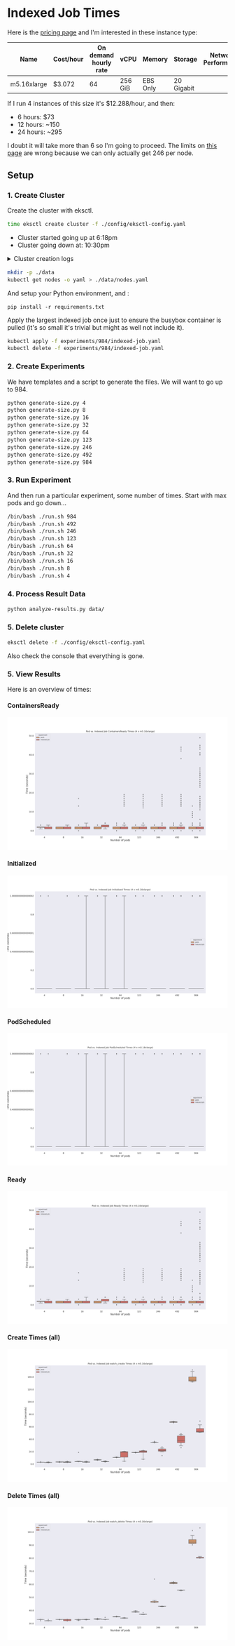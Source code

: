 # Indexed Job Times

Here is the [pricing page](https://aws.amazon.com/ec2/pricing/on-demand/) and I'm interested in these instance type:

| Name | Cost/hour | On demand hourly rate | vCPU | Memory | Storage | Network Performance |
|------|-----------|-----------------------|------|--------|---------|---------------------|
|m5.16xlarge|	$3.072|	64	|256 GiB|	EBS Only|	20 Gigabit|

If I run 4 instances of this size it's $12.288/hour, and then:

- 6 hours: $73
- 12 hours: ~150
- 24 hours: ~295

I doubt it will take more than 6 so I'm going to proceed. 
The limits on [this page](https://github.com/aws/amazon-vpc-cni-k8s/blob/master/misc/eni-max-pods.txt) are wrong because we can only actually get 246 per node.

## Setup

### 1. Create Cluster

Create the cluster with eksctl.

```bash
time eksctl create cluster -f ./config/eksctl-config.yaml
```

- Cluster started going up at 6:18pm
- Cluster going down at: 10:30pm

<details>

<summary>Cluster creation logs</summary>

```console
```

</details>

```bash
mkdir -p ./data
kubectl get nodes -o yaml > ./data/nodes.yaml 
```

And setup your Python environment, and :

```
pip install -r requirements.txt
```

Apply the largest indexed job once just to ensure the busybox container is pulled (it's so small it's trivial but might as well not include it).

```bash
kubectl apply -f experiments/984/indexed-job.yaml
kubectl delete -f experiments/984/indexed-job.yaml
```

### 2. Create Experiments

We have templates and a script to generate the files. We will want to go up to 984.

```bash
python generate-size.py 4
python generate-size.py 8
python generate-size.py 16
python generate-size.py 32
python generate-size.py 64
python generate-size.py 123
python generate-size.py 246
python generate-size.py 492
python generate-size.py 984
```

### 3. Run Experiment

And then run a particular experiment, some number of times. Start with max pods and go down...

```bash
/bin/bash ./run.sh 984
/bin/bash ./run.sh 492
/bin/bash ./run.sh 246
/bin/bash ./run.sh 123
/bin/bash ./run.sh 64
/bin/bash ./run.sh 32
/bin/bash ./run.sh 16
/bin/bash ./run.sh 8
/bin/bash ./run.sh 4
```


### 4. Process Result Data

```bash
python analyze-results.py data/
```
### 5. Delete cluster

```bash
eksctl delete -f ./config/eksctl-config.yaml
```

Also check the console that everything is gone.

### 5. View Results

Here is an overview of times:

#### ContainersReady

![img/times-experiment-containersready_times-experiments-containersready.png](img/times-experiment-containersready_times-experiments-containersready.png)

#### Initialized

![img/times-experiment-initialized_times-experiments-initialized.png](img/times-experiment-initialized_times-experiments-initialized.png)

#### PodScheduled

![img/times-experiment-podscheduled_times-experiments-podscheduled.png](img/times-experiment-podscheduled_times-experiments-podscheduled.png)

#### Ready

![img/times-experiment-ready_times-experiments-ready.png](img/times-experiment-ready_times-experiments-ready.png)

#### Create Times (all)

![img/times-experiment-watch_create_times-experiments-watch_create.png](img/times-experiment-watch_create_times-experiments-watch_create.png)

#### Delete Times (all)

![img/times-experiment-watch_delete_times-experiments-watch_delete.png](img/times-experiment-watch_delete_times-experiments-watch_delete.png)

